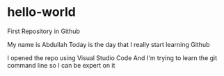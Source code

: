 # hello-world
First Repository in Github

My name is Abdullah
Today is the day that I really start learning Github

I opened the repo using Visual Studio Code 
And I'm trying to learn the git command line so I can be expert on it
